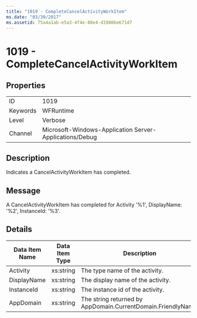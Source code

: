 ```yaml
---
title: "1019 - CompleteCancelActivityWorkItem"
ms.date: "03/30/2017"
ms.assetid: 75a4a1ab-e5a3-4f4e-88e4-d19806e671d7
---
```

# 1019 - CompleteCancelActivityWorkItem
## Properties  


|||  
|-|-|  
|ID|1019|  
|Keywords|WFRuntime|  
|Level|Verbose|  
|Channel|Microsoft-Windows-Application Server-Applications/Debug|  

## Description  
 Indicates a CancelActivityWorkItem has completed.  

## Message  
 A CancelActivityWorkItem has completed for Activity '%1', DisplayName: '%2', InstanceId: '%3'.  

## Details  


| Data Item Name | Data Item Type |                         Description                          |
|----------------|----------------|--------------------------------------------------------------|
|    Activity    |   xs:string    |                The type name of the activity.                |
|  DisplayName   |   xs:string    |              The display name of the activity.               |
|   InstanceId   |   xs:string    |               The instance id of the activity.               |
|   AppDomain    |   xs:string    | The string returned by AppDomain.CurrentDomain.FriendlyName. |

